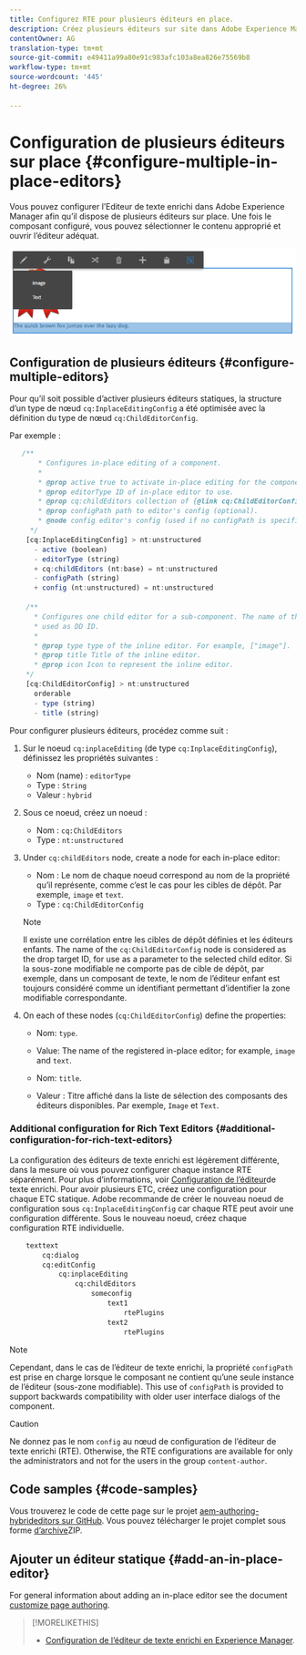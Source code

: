 ```yaml
---
title: Configurez RTE pour plusieurs éditeurs en place.
description: Créez plusieurs éditeurs sur site dans Adobe Experience Manager en configurant l’Editeur de texte enrichi.
contentOwner: AG
translation-type: tm+mt
source-git-commit: e49411a99a80e91c983afc103a8ea826e75569b8
workflow-type: tm+mt
source-wordcount: '445'
ht-degree: 26%

---
```



# Configuration de plusieurs éditeurs sur place {#configure-multiple-in-place-editors}

Vous pouvez configurer l’Editeur de texte enrichi dans Adobe Experience Manager afin qu’il dispose de plusieurs éditeurs sur place. Une fois le composant configuré, vous pouvez sélectionner le contenu approprié et ouvrir l’éditeur adéquat.

![Un éditeur statique spécifique](assets/rte-inplace-editor.png)

## Configuration de plusieurs éditeurs {#configure-multiple-editors}

Pour qu’il soit possible d’activer plusieurs éditeurs statiques, la structure d’un type de nœud `cq:InplaceEditingConfig` a été optimisée avec la définition du type de nœud `cq:ChildEditorConfig`.

Par exemple :

```js
   /**
       * Configures in-place editing of a component.
       *
       * @prop active true to activate in-place editing for the component.
       * @prop editorType ID of in-place editor to use.
       * @prop cq:childEditors collection of {@link cq:ChildEditorConfig} nodes.
       * @prop configPath path to editor's config (optional).
       * @node config editor's config (used if no configPath is specified; optional).
     */
    [cq:InplaceEditingConfig] > nt:unstructured
      - active (boolean)
      - editorType (string)
      + cq:childEditors (nt:base) = nt:unstructured
      - configPath (string)
      + config (nt:unstructured) = nt:unstructured

    /**
      * Configures one child editor for a sub-component. The name of the this node is
      * used as DD ID.
      *
      * @prop type type of the inline editor. For example, ["image"].
      * @prop title Title of the inline editor.
      * @prop icon Icon to represent the inline editor.
    */
    [cq:ChildEditorConfig] > nt:unstructured
      orderable
      - type (string)
      - title (string)
```

Pour configurer plusieurs éditeurs, procédez comme suit :

1. Sur le noeud `cq:inplaceEditing` (de type `cq:InplaceEditingConfig`), définissez les propriétés suivantes :

   * Nom (name) : `editorType`
   * Type : `String`
   * Valeur : `hybrid`

1. Sous ce noeud, créez un noeud :

   * Nom : `cq:ChildEditors`
   * Type : `nt:unstructured`

1. Under `cq:childEditors` node, create a node for each in-place editor:

   * Nom : Le nom de chaque noeud correspond au nom de la propriété qu’il représente, comme c’est le cas pour les cibles de dépôt. Par exemple, `image` et `text`.
   * Type : `cq:ChildEditorConfig`

   >[!NOTE]
   >
   >Il existe une corrélation entre les cibles de dépôt définies et les éditeurs enfants. The name of the `cq:ChildEditorConfig` node is considered as the drop target ID, for use as a parameter to the selected child editor. Si la sous-zone modifiable ne comporte pas de cible de dépôt, par exemple, dans un composant de texte, le nom de l’éditeur enfant est toujours considéré comme un identifiant permettant d’identifier la zone modifiable correspondante.

1. On each of these nodes (`cq:ChildEditorConfig`) define the properties:

   * Nom: `type`.
   * Value: The name of the registered in-place editor; for example, `image` and `text`.

   * Nom: `title`.
   * Valeur : Titre affiché dans la liste de sélection des composants des éditeurs disponibles. Par exemple, `Image` et `Text`.

### Additional configuration for Rich Text Editors {#additional-configuration-for-rich-text-editors}

La configuration des éditeurs de texte enrichi est légèrement différente, dans la mesure où vous pouvez configurer chaque instance RTE séparément. Pour plus d’informations, voir [Configuration de l’éditeur](/help/sites-administering/rich-text-editor.md)de texte enrichi. Pour avoir plusieurs ETC, créez une configuration pour chaque ETC statique. Adobe recommande de créer le nouveau noeud de configuration sous `cq:InplaceEditingConfig` car chaque RTE peut avoir une configuration différente. Sous le nouveau noeud, créez chaque configuration RTE individuelle.

```xml
    texttext
        cq:dialog
        cq:editConfig
            cq:inplaceEditing
                cq:childEditors
                    someconfig
                        text1
                            rtePlugins
                        text2
                            rtePlugins
```

>[!NOTE]
>
>Cependant, dans le cas de l’éditeur de texte enrichi, la propriété `configPath` est prise en charge lorsque le composant ne contient qu’une seule instance de l’éditeur (sous-zone modifiable). This use of `configPath` is provided to support backwards compatibility with older user interface dialogs of the component.

>[!CAUTION]
>
>Ne donnez pas le nom `config` au nœud de configuration de l’éditeur de texte enrichi (RTE). Otherwise, the RTE configurations are available for only the administrators and not for the users in the group `content-author`.

## Code samples {#code-samples}

Vous trouverez le code de cette page sur le projet [aem-authoring-hybrideditors sur GitHub](https://github.com/Adobe-Marketing-Cloud/aem-authoring-hybrideditors). Vous pouvez télécharger le projet complet sous forme [d’archive](https://github.com/Adobe-Marketing-Cloud/aem-authoring-hybrideditors/archive/master.zip)ZIP.

## Ajouter un éditeur statique {#add-an-in-place-editor}

For general information about adding an in-place editor see the document [customize page authoring](/help/sites-developing/customizing-page-authoring-touch.md#add-new-in-place-editor).

>[!MORELIKETHIS]
>
>* [Configuration de l’éditeur de texte enrichi en Experience Manager](/help/sites-administering/rich-text-editor.md).

